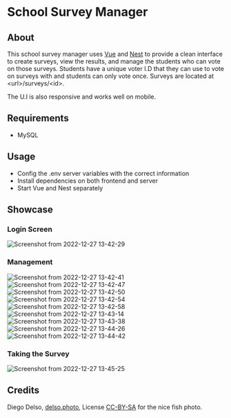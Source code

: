 # School Survey Manager

## About
This school survey manager uses [Vue](https://github.com/vuejs/core) and [Nest](https://github.com/nestjs/nest) to provide a clean interface to create surveys, view the results, and manage the students who can vote on those surveys. Students have a unique voter I.D that they can use to vote on surveys with and students can only vote once. Surveys are located at \<url\>/surveys/\<id\>.

The U.I is also responsive and works well on mobile.

## Requirements

- MySQL

## Usage

- Config the .env server variables with the correct information
- Install dependencies on both frontend and server
- Start Vue and Nest separately

## Showcase

### Login Screen
![Screenshot from 2022-12-27 13-42-29](https://user-images.githubusercontent.com/77691121/209635492-c7de904c-45df-4378-a818-f41811804df3.png)

### Management
![Screenshot from 2022-12-27 13-42-41](https://user-images.githubusercontent.com/77691121/209635510-143e44fc-7dfe-4daf-8a52-9d7fef10491b.png)
![Screenshot from 2022-12-27 13-42-47](https://user-images.githubusercontent.com/77691121/209635514-0df7d981-bd1a-4152-8c11-9b75fa54837e.png)
![Screenshot from 2022-12-27 13-42-50](https://user-images.githubusercontent.com/77691121/209635519-e0840a6c-655a-416c-a0f7-e12c598e20f0.png)
![Screenshot from 2022-12-27 13-42-54](https://user-images.githubusercontent.com/77691121/209635523-648fdfec-6bce-47e4-82bc-1aea55a73610.png)
![Screenshot from 2022-12-27 13-42-58](https://user-images.githubusercontent.com/77691121/209635525-5154cfb5-1ad0-42e8-ae1d-066bd383a10b.png)
![Screenshot from 2022-12-27 13-43-14](https://user-images.githubusercontent.com/77691121/209635528-9cf244bd-774f-4122-89c2-e603ccfd4033.png)
![Screenshot from 2022-12-27 13-43-38](https://user-images.githubusercontent.com/77691121/209635537-57813318-1a57-41a2-8870-41cc671040a6.png)
![Screenshot from 2022-12-27 13-44-26](https://user-images.githubusercontent.com/77691121/209635541-42dbecb3-34b0-4de9-a177-957dcc4e1fc8.png)
![Screenshot from 2022-12-27 13-44-42](https://user-images.githubusercontent.com/77691121/209635548-e0f07d10-2444-4c9b-a080-b9affeaa8804.png)

### Taking the Survey
![Screenshot from 2022-12-27 13-45-25](https://user-images.githubusercontent.com/77691121/209635555-39aa7b81-731b-43fe-b26d-e87b681a2acd.png)

## Credits
Diego Delso, [delso.photo](http://delso.photo/), License [CC-BY-SA](https://creativecommons.org/licenses/by-sa/4.0/legalcode) for the nice fish photo.
